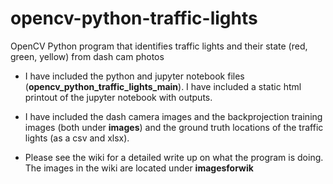 # opencv-python-traffic-lights
OpenCV Python program that identifies traffic lights and their state (red, green, yellow) from dash cam photos

* I have included the python and jupyter notebook files (**opencv_python_traffic_lights_main**). I have included a static html printout of the jupyter notebook with outputs. 

* I have included the dash camera images and the backprojection training images (both under **images**) and the ground truth locations of the traffic lights (as a csv and xlsx).

* Please see the wiki for a detailed write up on what the program is doing. The images in the wiki are located under **imagesforwik**
